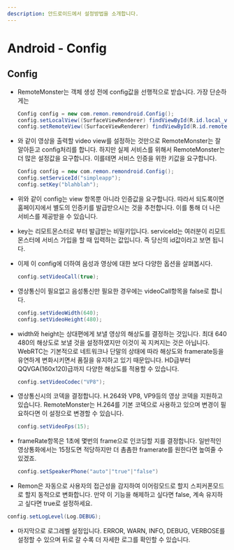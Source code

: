 ```yaml
---
description: 안드로이드에서 설정방법을 소개합니다.
---
```


# Android - Config

## Config

* RemoteMonster는 객체 생성 전에 config값을 선행적으로 받습니다. 가장 단순하게는

  ```java
  Config config = new com.remon.remondroid.Config();
  config.setLocalView((SurfaceViewRenderer) findViewById(R.id.local_video_view));
  config.setRemoteView((SurfaceViewRenderer) findViewById(R.id.remote_video_view));
  ```

* 와 같이 영상을 출력할 video view를 설정하는 것만으로 RemoteMonster는 잘 알아듣고 config처리를 합니다. 하지만 실제 서비스를 위해서 RemoteMonster는 더 많은 설정값을 요구합니다. 이를테면 서비스 인증을 위한 키값을 요구합니다.

  ```java
  Config config = new com.remon.remondroid.Config();
  config.setServiceId("simpleapp");
  config.setKey("blahblah");
  ```

* 위와 같이 config는 view 항목뿐 아니라 인증값을 요구합니다. 따라서 되도록이면 홈페이지에서 별도의 인증키를 발급받으시는 것을 추천합니다. 이를 통해 더 나은 서비스를 제공받을 수 있습니다.
* key는 리모트몬스터로 부터 발급받는 비밀키입니다. serviceId는 여러분이 리모트몬스터에 서비스 가입을 할 때 입력하는 값입니다. 즉 당신의 id값이라고 보면 됩니다.
* 이제 이 config에 더하여 음성과 영상에 대한 보다 다양한 옵션을 살펴봅시다.

  ```java
  config.setVideoCall(true);
  ```

* 영상통신이 필요없고 음성통신만 필요한 경우에는 videoCall항목을 false로 합니다.

  ```java
  config.setVideoWidth(640);
  config.setVideoHeight(480);
  ```

* width와 height는 상대편에게 보낼 영상의 해상도를 결정하는 것입니다. 최대 640 480의 해상도로 보낼 것을 설정하였지만 이것이 꼭 지켜지는 것은 아닙니다. WebRTC는 기본적으로 네트워크나 단말의 상태에 따라 해상도와 framerate등을 유연하게 변화시키면서 품질을 유지하고 있기 때문입니다. HD급부터 QQVGA\(160x120\)급까지 다양한 해상도를 적용할 수 있습니다.

  ```java
  config.setVideoCodec("VP8");
  ```

* 영상통신시의 코덱을 결정합니다. H.264와 VP8, VP9등의 영상 코덱을 지원하고 있습니다. RemoteMonster는 H.264를 기본 코덱으로 사용하고 있으며 변경이 필요하다면 이 설정으로 변경할 수 있습니다.

  ```java
  config.setVideoFps(15);
  ```

* frameRate항목은 1초에 몇번의 frame으로 인코딩할 지를 결정합니다. 일반적인 영상통화에서는 15정도면 적당하지만 더 촘촘한 framerate를 원한다면 높여줄 수 있겠죠.

  ```java
  config.setSpeakerPhone("auto"|"true"|"false")
  ```

* Remon은 자동으로 사용자의 접근성을 감지하여 이어링모드로 할지 스피커폰모드로 할지 동적으로 변화합니다. 만약 이 기능을 해제하고 싶다면 false, 계속 유지하고 싶다면 true로 설정하세요.

```java
config.setLogLevel(Log.DEBUG);
```

* 마지막으로 로그레벨 설정입니다. ERROR, WARN, INFO, DEBUG, VERBOSE를 설정할 수 있으며 뒤로 갈 수록 더 자세한 로그를 확인할 수 있습니다.

